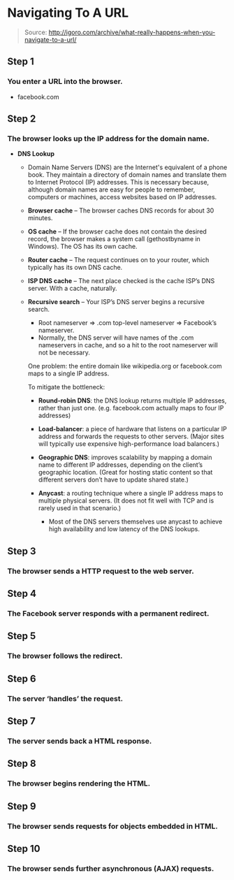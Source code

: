 # Navigating To A URL
> Source: http://igoro.com/archive/what-really-happens-when-you-navigate-to-a-url/

## Step 1
### You enter a URL into the browser.
- facebook.com

## Step 2
### The browser looks up the IP address for the domain name.

- **DNS Lookup** 
  - Domain Name Servers (DNS) are the Internet's equivalent of a phone book. They maintain a directory of domain names and translate them to Internet Protocol (IP) addresses. This is necessary because, although domain names are easy for people to remember, computers or machines, access websites based on IP addresses.
  
  - **Browser cache** – The browser caches DNS records for about 30 minutes.

  - **OS cache** – If the browser cache does not contain the desired record, the browser makes a system call (gethostbyname in Windows). The OS has its own cache.

  - **Router cache** – The request continues on to your router, which typically has its own DNS cache.

  - **ISP DNS cache** – The next place checked is the cache ISP’s DNS server. With a cache, naturally.

  - **Recursive search** – Your ISP’s DNS server begins a recursive search.
    - Root nameserver => .com top-level nameserver => Facebook’s nameserver.
    - Normally, the DNS server will have names of the .com nameservers in cache, and so a hit to the root nameserver will not be necessary.


    One problem: the entire domain like wikipedia.org or facebook.com maps to a single IP address.

    To mitigate the bottleneck:

    - **Round-robin DNS**: the DNS lookup returns multiple IP addresses, rather than just one. (e.g. facebook.com actually maps to four IP addresses)

    - **Load-balancer**: a piece of hardware that listens on a particular IP address and forwards the requests to other servers. (Major sites will typically use expensive high-performance load balancers.)

    - **Geographic DNS**: improves scalability by mapping a domain name to different IP addresses, depending on the client’s geographic location. (Great for hosting static content so that different servers don’t have to update shared state.)

    - **Anycast**: a routing technique where a single IP address maps to multiple physical servers. (It does not fit well with TCP and is rarely used in that scenario.)
      - Most of the DNS servers themselves use anycast to achieve high availability and low latency of the DNS lookups.

## Step 3
### The browser sends a HTTP request to the web server.

## Step 4
### The Facebook server responds with a permanent redirect.

## Step 5
### The browser follows the redirect.

## Step 6
### The server ‘handles’ the request.

## Step 7
### The server sends back a HTML response.

## Step 8
### The browser begins rendering the HTML.

## Step 9
### The browser sends requests for objects embedded in HTML.

## Step 10
### The browser sends further asynchronous (AJAX) requests.
